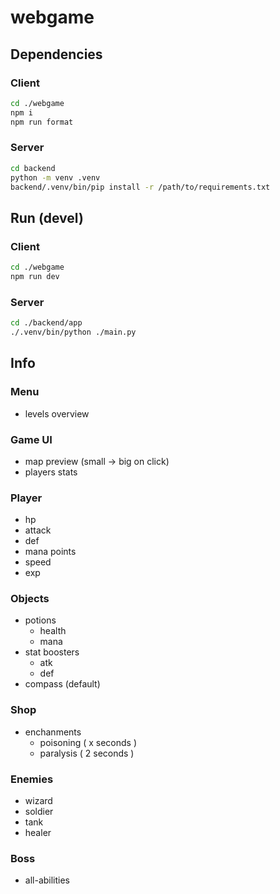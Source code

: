 # webgame

## Dependencies

### Client

```sh
cd ./webgame
npm i
npm run format
```

### Server

```sh
cd backend
python -m venv .venv
backend/.venv/bin/pip install -r /path/to/requirements.txt
```

## Run (devel)

### Client

```sh
cd ./webgame
npm run dev
```

### Server

```sh
cd ./backend/app
./.venv/bin/python ./main.py
```

## Info

### Menu

- levels overview

### Game UI

- map preview (small -> big on click)
- players stats

### Player

- hp
- attack
- def
- mana points
- speed
- exp
  
### Objects

- potions
  - health
  - mana
- stat boosters
  - atk
  - def
- compass (default)

### Shop

- enchanments
  - poisoning ( x seconds )
  - paralysis ( 2 seconds )

### Enemies

- wizard
- soldier
- tank
- healer

### Boss

- all-abilities
